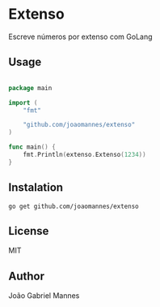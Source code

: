 # Extenso
Escreve números por extenso com GoLang

## Usage

```go

package main

import (
	"fmt"

	"github.com/joaomannes/extenso"
)

func main() {
	fmt.Println(extenso.Extenso(1234))
}
```

## Instalation
```
go get github.com/joaomannes/extenso
```

## License

MIT

## Author

João Gabriel Mannes